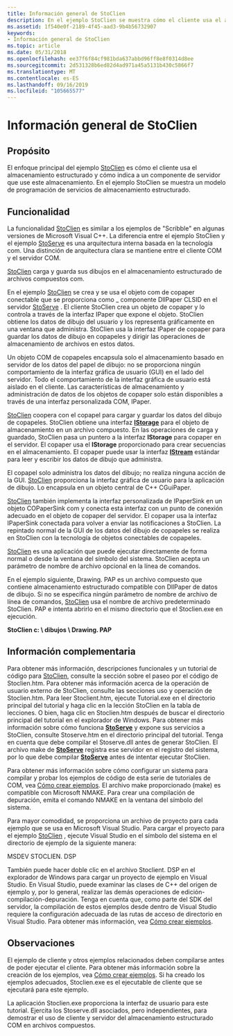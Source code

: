 ```yaml
---
title: Información general de StoClien
description: En el ejemplo StoClien se muestra cómo el cliente usa el almacenamiento estructurado y cómo dirige un componente de servidor para que use este almacenamiento.
ms.assetid: 1f540e0f-2189-4f45-aad3-9b4b56732907
keywords:
- Información general de StoClien
ms.topic: article
ms.date: 05/31/2018
ms.openlocfilehash: ee37f6f84cf981bda637abbd96ff8e8f0314d8ee
ms.sourcegitcommit: 2d531328b6ed82d4ad971a45a5131b430c5866f7
ms.translationtype: MT
ms.contentlocale: es-ES
ms.lasthandoff: 09/16/2019
ms.locfileid: "105665577"
---
```

# <a name="stoclien-overview"></a>Información general de StoClien

## <a name="purpose"></a>Propósito

El enfoque principal del ejemplo [StoClien](structured-storage-client-sample--stoclien-.md) es cómo el cliente usa el almacenamiento estructurado y cómo indica a un componente de servidor que use este almacenamiento. En el ejemplo StoClien se muestra un modelo de programación de servicios de almacenamiento estructurado.

## <a name="functionality"></a>Funcionalidad

La funcionalidad [StoClien](structured-storage-client-sample--stoclien-.md) es similar a los ejemplos de "Scribble" en algunas versiones de Microsoft Visual C++. La diferencia entre el ejemplo StoClien y el ejemplo [StoServe](structured-storage-server-sample--stoserve-.md) es una arquitectura interna basada en la tecnología com. Una distinción de arquitectura clara se mantiene entre el cliente COM y el servidor COM.

[StoClien](structured-storage-client-sample--stoclien-.md) carga y guarda sus dibujos en el almacenamiento estructurado de archivos compuestos com.

En el ejemplo [StoClien](structured-storage-client-sample--stoclien-.md) se crea y se usa el objeto com de copaper conectable que se proporciona como \_ componente DllPaper CLSID en el servidor [StoServe](structured-storage-server-sample--stoserve-.md) . El cliente StoClien crea un objeto de copaper y lo controla a través de la interfaz IPaper que expone el objeto. StoClien obtiene los datos de dibujo del usuario y los representa gráficamente en una ventana que administra. StoClien usa la interfaz IPaper de copaper para guardar los datos de dibujo en copapeles y dirigir las operaciones de almacenamiento de archivos en estos datos.

Un objeto COM de copapeles encapsula solo el almacenamiento basado en servidor de los datos del papel de dibujo: no se proporciona ningún comportamiento de la interfaz gráfica de usuario (GUI) en el lado del servidor. Todo el comportamiento de la interfaz gráfica de usuario está aislado en el cliente. Las características de almacenamiento y administración de datos de los objetos de copaper solo están disponibles a través de una interfaz personalizada COM, IPaper.

[StoClien](structured-storage-client-sample--stoclien-.md) coopera con el copapel para cargar y guardar los datos del dibujo de copapeles. StoClien obtiene una interfaz [**IStorage**](/windows/desktop/api/Objidl/nn-objidl-istorage) para el objeto de almacenamiento en un archivo compuesto. En las operaciones de carga y guardado, StoClien pasa un puntero a la interfaz **IStorage** para copaper en el servidor. El copaper usa el **IStorage** proporcionado para crear secuencias en el almacenamiento. El copaper puede usar la interfaz [**IStream**](/windows/desktop/api/Objidl/nn-objidl-istream) estándar para leer y escribir los datos de dibujo que administra.

El copapel solo administra los datos del dibujo; no realiza ninguna acción de la GUI. [StoClien](structured-storage-client-sample--stoclien-.md) proporciona la interfaz gráfica de usuario para la aplicación de dibujo. Lo encapsula en un objeto central de C++ CGuiPaper.

[StoClien](structured-storage-client-sample--stoclien-.md) también implementa la interfaz personalizada de IPaperSink en un objeto COPaperSink com y conecta esta interfaz con un punto de conexión adecuado en el objeto de copaper del servidor. El copaper usa la interfaz IPaperSink conectada para volver a enviar las notificaciones a StoClien. La repintado normal de la GUI de los datos del dibujo de copapeles se realiza en StoClien con la tecnología de objetos conectables de copapeles.

[StoClien](structured-storage-client-sample--stoclien-.md) es una aplicación que puede ejecutar directamente de forma normal o desde la ventana del símbolo del sistema. StoClien acepta un parámetro de nombre de archivo opcional en la línea de comandos.

En el ejemplo siguiente, Drawing. PAP es un archivo compuesto que contiene almacenamiento estructurado compatible con DllPaper de datos de dibujo. Si no se especifica ningún parámetro de nombre de archivo de línea de comandos, [StoClien](structured-storage-client-sample--stoclien-.md) usa el nombre de archivo predeterminado StoClien. PAP e intenta abrirlo en el mismo directorio que el Stoclien.exe en ejecución.

**StoClien c: \\ dibujos \\ Drawing. PAP**

## <a name="support-information"></a>Información complementaria

Para obtener más información, descripciones funcionales y un tutorial de código para [StoClien](structured-storage-client-sample--stoclien-.md), consulte la sección sobre el paseo por el código de Stoclien.htm. Para obtener más información acerca de la operación de usuario externo de StoClien, consulte las secciones uso y operación de Stoclien.htm. Para leer Stoclient.htm, ejecute Tutorial.exe en el directorio principal del tutorial y haga clic en la lección StoClien en la tabla de lecciones. O bien, haga clic en Stoclien.htm después de buscar el directorio principal del tutorial en el explorador de Windows. Para obtener más información sobre cómo funciona [**StoServe**](structured-storage-server-sample--stoserve-.md) y expone sus servicios a StoClien, consulte Stoserve.htm en el directorio principal del tutorial. Tenga en cuenta que debe compilar el Stoserve.dll antes de generar StoClien. El archivo make de [**StoServe**](structured-storage-server-sample--stoserve-.md) registra ese servidor en el registro del sistema, por lo que debe compilar [**StoServe**](structured-storage-server-sample--stoserve-.md) antes de intentar ejecutar StoClien.

Para obtener más información sobre cómo configurar un sistema para compilar y probar los ejemplos de código de esta serie de tutoriales de COM, vea [Cómo crear ejemplos](how-to-build-samples.md). El archivo make proporcionado (make) es compatible con Microsoft NMAKE. Para crear una compilación de depuración, emita el comando NMAKE en la ventana del símbolo del sistema.

Para mayor comodidad, se proporciona un archivo de proyecto para cada ejemplo que se usa en Microsoft Visual Studio. Para cargar el proyecto para el ejemplo [StoClien](structured-storage-client-sample--stoclien-.md) , ejecute Visual Studio en el símbolo del sistema en el directorio de ejemplo de la siguiente manera:

MSDEV STOCLIEN. DSP

También puede hacer doble clic en el archivo Stoclient. DSP en el explorador de Windows para cargar un proyecto de ejemplo en Visual Studio. En Visual Studio, puede examinar las clases de C++ del origen de ejemplo y, por lo general, realizar las demás operaciones de edición-compilación-depuración. Tenga en cuenta que, como parte del SDK del servidor, la compilación de estos ejemplos desde dentro de Visual Studio requiere la configuración adecuada de las rutas de acceso de directorio en Visual Studio. Para obtener más información, vea [Cómo crear ejemplos](how-to-build-samples.md).

## <a name="remarks"></a>Observaciones

El ejemplo de cliente y otros ejemplos relacionados deben compilarse antes de poder ejecutar el cliente. Para obtener más información sobre la creación de los ejemplos, vea [Cómo crear ejemplos](how-to-build-samples.md). Si ha creado los ejemplos adecuados, Stoclien.exe es el ejecutable de cliente que se ejecutará para este ejemplo.

La aplicación Stoclien.exe proporciona la interfaz de usuario para este tutorial. Ejercita los Stoserve.dll asociados, pero independientes, para demostrar el uso de cliente y servidor del almacenamiento estructurado COM en archivos compuestos.

 

 




